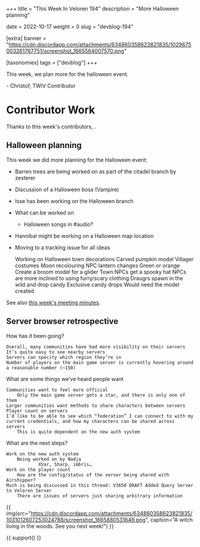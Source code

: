 +++
title = "This Week In Veloren 194"
description = "More Halloween planning"

date = 2022-10-17
weight = 0
slug = "devblog-194"

[extra]
banner = "https://cdn.discordapp.com/attachments/634860358623821835/1029675003261767751/screenshot_1665564007570.png"

[taxonomies]
tags = ["devblog"]
+++

This week, we plan more for the halloween event.

\- Christof, TWiV Contributor

# Contributor Work

Thanks to this week's contributors, .

## Halloween planning

This week we did more planning for the Halloween event:

 - Barren trees are being worked on as part of the citadel branch by zesterer

 - Discussion of a Halloween boss (Vampire)

 - Isse has been working on the Halloween branch

 - What can be worked on

   - Halloween songs in #audio?

 - Hannibal might be working on a Halloween map location

 - Moving to a tracking issue for all ideas

    Working on Halloween town decorations
    Carved pumpkin model
    Villager costumes
    Moon recolouring
    NPC lantern changes
        Green or orange
    Create a broom model for a glider
    Town NPCs get a spooky hat
    NPCs are more inclined to using furry/scary clothing
    Draugrs spawn in the wild and drop candy
    Exclusive candy drops
        Would need the model created

See also [this week's meeting minutes](https://hackmd.io/1rd3-wCnQgy36-VeUQHTcQ).

## Server browser retrospective

How has it been going?

    Overall, many communities have had more visibility on their servers
    It’s quite easy to see nearby servers
    Servers can specity which region they’re in
    Number of players on the main game server is currently hovering around a reasonable number (~150)

What are some things we’ve heard people want

    Communities want to feel more official
        Only the main game server gets a star, and there is only one of them
    Larger communities want methods to share characters between servers
    Player count on servers
    I’d like to be able to see which “federation” I can connect to with my current credentials, and how my characters can be shared across servers
        This is quite dependent on the new auth system

What are the next steps?

    Work on the new auth system
        Being worked on by Nadja
                XVar, Sharp, imbris…
    Work on the player count
        How are the config/status of the server being shared with Airshipper?
    Much is being discussed in this thread: V3650 DRAFT Added Query Server to Veloren Server
        There are issues of servers just sharing arbitrary information

{{
    img(src="https://cdn.discordapp.com/attachments/634860358623821835/1031012607253024788/screenshot_1665880531649.png",
    caption="A witch living in the woods. See you next week!") 
}}

{{ support() }}

